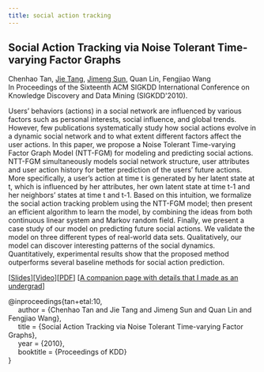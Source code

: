 ```yaml
---
title: social action tracking
---
```


## Social Action Tracking via Noise Tolerant Time-varying Factor Graphs    
Chenhao Tan, [Jie Tang][jie_tang], [Jimeng Sun][jimeng_sun], Quan Lin, Fengjiao Wang    
In Proceedings of the Sixteenth ACM SIGKDD International Conference on Knowledge Discovery and Data Mining (SIGKDD'2010).

Users’ behaviors (actions) in a social network are influenced by various factors such as personal interests, social influence, and global trends. However, few publications systematically study how social actions evolve in a dynamic social network and to what extent different factors affect the user actions.
In this paper, we propose a Noise Tolerant Time-varying Factor Graph Model (NTT-FGM) for modeling and predicting social actions. NTT-FGM simultaneously models social network structure, user attributes and user action history for better prediction of the users’ future actions. More specifically, a user’s action at time t is generated by her latent state at t, which is influenced by her attributes, her own latent state at time t-1 and her neighbors’ states at time t and t-1. Based on this intuition, we formalize the social action tracking problem using the NTT-FGM model; then present an efficient algorithm to learn the model, by combining the ideas from both continuous linear system and Markov random field.
Finally, we present a case study of our model on predicting future social actions. We validate the model on three different types of real-world data sets. Qualitatively, our model can discover interesting patterns of the social dynamics. Quantitatively, experimental results show that the proposed method outperforms several baseline methods for social action prediction.

  
[[Slides][kdd10_slides]][[Video][kdd10_video]][[PDF][kdd10_paper]]
[[A companion page with details that I made as an undergrad][kdd10_old_details]]

@inproceedings{tan+etal:10,  
&nbsp;&nbsp;&nbsp;&nbsp;
  author = {Chenhao Tan and Jie Tang and Jimeng Sun and Quan Lin and Fengjiao Wang},   
&nbsp;&nbsp;&nbsp;&nbsp;
  title = {Social Action Tracking via Noise Tolerant Time-varying Factor Graphs},   
&nbsp;&nbsp;&nbsp;&nbsp;
  year = {2010},   
&nbsp;&nbsp;&nbsp;&nbsp;
  booktitle = {Proceedings of KDD}   
}


[kdd10_paper]: /pubs/social-action-tracking.pdf
[kdd10_old_details]: http://www.arnetminer.org/stnt
[kdd10_slides]: /pubs/social-action-tracking.pptx
[kdd10_video]: http://videolectures.net/kdd2010_tan_sat/
[//]: <> (links for collaborators)
[claire_cardie]: http://www.cs.cornell.edu/home/cardie/
[ed_chi]: http://www-users.cs.umn.edu/~echi/
[eunsol_choi]: http://homes.cs.washington.edu/~eunsol/home.html
[cristian_danescu_niculescu_mizil]: http://www.mpi-sws.org/~cristian/
[evgeniy_gabrilovich]: http://www.cs.technion.ac.il/~gabr/
[david_huffaker]: http://www.davehuffaker.com
[bobby_kleinberg]: http://www.cs.cornell.edu/~rdk
[jon_kleinberg]: http://www.cs.cornell.edu/home/kleinber
[gueorgi_kossinets]: https://sites.google.com/site/gkossinets/
[lillian_lee]: http://www.cs.cornell.edu/home/llee
[tao_lei]: http://people.csail.mit.edu/taolei/
[ping_li]: http://www.stat.cornell.edu/~li/
[bin_lu]: http://sites.google.com/site/lubin2010/
[michael_macy]: http://www.soc.cornell.edu/faculty/macy.html
[bo_pang]: https://sites.google.com/site/bopang42/
[daniel_romero]: http://www.dromero.org/
[alex_smola]: alex.smola.org
[jimeng_sun]: http://www.sunlab.org/
[jie_tang]: http://keg.cs.tsinghua.edu.cn/persons/johan_ugander
[johan_ugander]: http://people.cam.cornell.edu/~jugander/
[fei_wang]: http://sites.google.com/site/feiwang03/
[shaomei_wu]: http://www.cs.cornell.edu/~sw475/
[ming_zhou]: http://research.microsoft.com/en-us/people/mingzhou
[gs_profile]:http://scholar.google.com/citations?user=KGMaP18AAAAJ&hl=en
